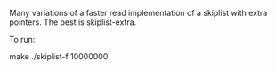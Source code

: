 Many variations of a faster read implementation of a skiplist with
extra pointers.  The best is skiplist-extra.

To run:

make
./skiplist-f 10000000